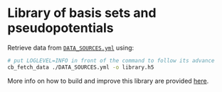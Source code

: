 # Library of basis sets and pseudopotentials

Retrieve data from [`DATA_SOURCES.yml`](./DATA_SOURCES.yml) using:

```bash
# put LOGLEVEL=INFO in front of the command to follow its advance
cb_fetch_data ./DATA_SOURCES.yml -o library.h5
```

More info on how to build and improve this library are provided [here](https://pierre-24.github.io/cp2k-basis/developers/library_build/).
